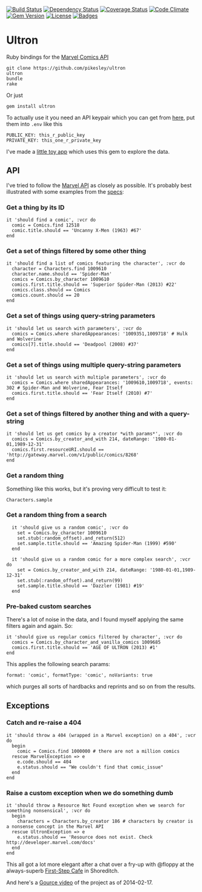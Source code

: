 [![Build Status](http://img.shields.io/travis/pikesley/ultron.svg)](https://travis-ci.org/pikesley/ultron)
[![Dependency Status](http://img.shields.io/gemnasium/pikesley/ultron.svg)](https://gemnasium.com/pikesley/ultron)
[![Coverage Status](http://img.shields.io/coveralls/pikesley/ultron.svg)](https://coveralls.io/r/pikesley/ultron)
[![Code Climate](http://img.shields.io/codeclimate/github/pikesley/ultron.svg)](https://codeclimate.com/github/pikesley/ultron)
[![Gem Version](http://img.shields.io/gem/v/ultron.svg)](https://rubygems.org/gems/ultron)
[![License](http://img.shields.io/:license-mit-blue.svg)](http://pikesley.mit-license.org)
[![Badges](http://img.shields.io/:badges-7/7-ff6799.svg)](https://github.com/pikesley/badger)

# Ultron

Ruby bindings for the [Marvel Comics API](http://developer.marvel.com/)

    git clone https://github.com/pikesley/ultron
    ultron
    bundle
    rake
    
Or just

    gem install ultron

To actually use it you need an API keypair which you can get from [here](https://developer.marvel.com/signup), put them into `.env` like this

    PUBLIC_KEY: this_r_public_key
    PRIVATE_KEY: this_one_r_private_key

I've made a [little toy app](https://github.com/pikesley/powerman) which uses this gem to explore the data.

## API

I've tried to follow the [Marvel API](http://developer.marvel.com/docs#!/public/) as closely as possible. It's probably best illustrated with some examples from the [specs](https://github.com/pikesley/ultron/tree/master/spec/ultron):

### Get a thing by its ID

    it 'should find a comic', :vcr do
      comic = Comics.find 12518
      comic.title.should == 'Uncanny X-Men (1963) #67'
    end
    
### Get a set of things filtered by some other thing

    it 'should find a list of comics featuring the character', :vcr do
      character = Characters.find 1009610
      character.name.should == 'Spider-Man'
      comics = Comics.by_character 1009610
      comics.first.title.should == 'Superior Spider-Man (2013) #22'
      comics.class.should == Comics
      comics.count.should == 20
    end
    
### Get a set of things using query-string parameters

    it 'should let us search with parameters', :vcr do
      comics = Comics.where sharedAppearances: '1009351,1009718' # Hulk and Wolverine
      comics[7].title.should == 'Deadpool (2008) #37'
    end
    
### Get a set of things using multiple query-string parameters

    it 'should let us search with multiple parameters', :vcr do
      comics = Comics.where sharedAppearances: '1009610,1009718', events: 302 # Spider-Man and Wolverine, Fear Itself
      comics.first.title.should == 'Fear Itself (2010) #7'
    end

### Get a set of things filtered by another thing and with a query-string

    it 'should let us get comics by a creator *with params*', :vcr do
      comics = Comics.by_creator_and_with 214, dateRange: '1980-01-01,1989-12-31'
      comics.first.resourceURI.should == 'http://gateway.marvel.com/v1/public/comics/8268'
    end
    
### Get a random thing

Something like this works, but it's proving very difficult to test it:

    Characters.sample
    
### Get a random thing from a search

      it 'should give us a random comic', :vcr do
        set = Comics.by_character 1009610
        set.stub(:random_offset).and_return(512)
        set.sample.title.should == 'Amazing Spider-Man (1999) #590'
      end

      it 'should give us a random comic for a more complex search', :vcr do
        set = Comics.by_creator_and_with 214, dateRange: '1980-01-01,1989-12-31'
        set.stub(:random_offset).and_return(99)
        set.sample.title.should == 'Dazzler (1981) #19'
      end
      
### Pre-baked custom searches

There's a lot of noise in the data, and I found myself applying the same filters again and again. So:

    it 'should give us regular comics filtered by character', :vcr do
      comics = Comics.by_character_and_vanilla_comics 1009685
      comics.first.title.should == 'AGE OF ULTRON (2013) #1'
    end
    
This applies the following search params:

    format: 'comic', formatType: 'comic', noVariants: true
    
which purges all sorts of hardbacks and reprints and so on from the results.
    
## Exceptions

### Catch and re-raise a 404

    it 'should throw a 404 (wrapped in a Marvel exception) on a 404', :vcr do
      begin
        comic = Comics.find 1000000 # there are not a million comics
      rescue MarvelException => e
        e.code.should == 404
        e.status.should == "We couldn't find that comic_issue"
      end
    end
    
### Raise a custom exception when we do something dumb

    it 'should throw a Resource Not Found exception when we search for something nonsensical', :vcr do
      begin
        characters = Characters.by_creator 186 # characters by creator is a nonsense concept in the Marvel API
      rescue UltronException => e
        e.status.should == 'Resource does not exist. Check http://developer.marvel.com/docs'
      end
    end
    
This all got a lot more elegant after a chat over a fry-up with @floppy at the always-superb [First-Step Cafe](https://plus.google.com/100027883675109761806/about?gl=uk&hl=en) in Shoreditch.

And here's a [Gource video](https://www.youtube.com/watch?v=JYUA2y74ZlE) of the project as of 2014-02-17.